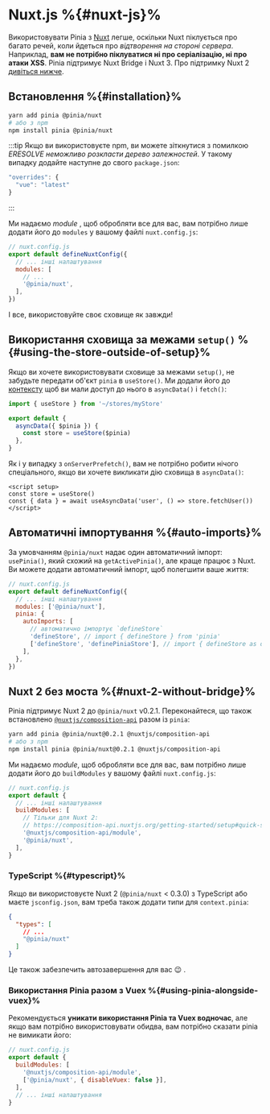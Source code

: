 # Nuxt.js %{#nuxt-js}%

Використовувати Pinia з [Nuxt](https://nuxt.com/) легше, оскільки Nuxt піклується про багато речей, коли йдеться про _відтворення на стороні сервера_. Наприклад, **вам не потрібно піклуватися ні про серіалізацію, ні про атаки XSS**. Pinia підтримує Nuxt Bridge і Nuxt 3. Про підтримку Nuxt 2 [дивіться нижче](#nuxt-2-without-bridge).

## Встановлення %{#installation}%

```bash
yarn add pinia @pinia/nuxt
# або з npm
npm install pinia @pinia/nuxt
```

:::tip
Якщо ви використовуєте npm, ви можете зіткнутися з помилкою _ERESOLVE неможливо розкласти дерево залежностей_. У такому випадку додайте наступне до свого `package.json`:

```js
"overrides": {
  "vue": "latest"
}
```

:::

Ми надаємо _module_ , щоб обробляти все для вас, вам потрібно лише додати його до `modules` у вашому файлі `nuxt.config.js`:

```js
// nuxt.config.js
export default defineNuxtConfig({
  // ... інші налаштування
  modules: [
    // ...
    '@pinia/nuxt',
  ],
})
```

І все, використовуйте своє сховище як завжди!

## Використання сховища за межами `setup()` %{#using-the-store-outside-of-setup}%

Якщо ви хочете використовувати сховище за межами `setup()`, не забудьте передати об'єкт `pinia` в `useStore()`. Ми додали його до [контексту](https://nuxtjs.org/docs/2.x/internals-glossary/context) щоб ви мали доступ до нього в `asyncData()` і `fetch()`:

```js
import { useStore } from '~/stores/myStore'

export default {
  asyncData({ $pinia }) {
    const store = useStore($pinia)
  },
}
```

Як і у випадку з `onServerPrefetch()`, вам не потрібно робити нічого спеціального, якщо ви хочете викликати дію сховища в `asyncData()`:

```vue
<script setup>
const store = useStore()
const { data } = await useAsyncData('user', () => store.fetchUser())
</script>
```

## Автоматичні імпортування %{#auto-imports}%

За умовчанням `@pinia/nuxt` надає один автоматичний імпорт: `usePinia()`, який схожий на `getActivePinia()`, але краще працює з Nuxt. Ви можете додати автоматичний імпорт, щоб полегшити ваше життя:

```js
// nuxt.config.js
export default defineNuxtConfig({
  // ... інші налаштування
  modules: ['@pinia/nuxt'],
  pinia: {
    autoImports: [
      // автоматично імпортує `defineStore`
      'defineStore', // import { defineStore } from 'pinia'
      ['defineStore', 'definePiniaStore'], // import { defineStore as definePiniaStore } from 'pinia'
    ],
  },
})
```

## Nuxt 2 без моста %{#nuxt-2-without-bridge}%

Pinia підтримує Nuxt 2 до `@pinia/nuxt` v0.2.1. Переконайтеся, що також встановлено [`@nuxtjs/composition-api`](https://composition-api.nuxtjs.org/) разом із `pinia`:

```bash
yarn add pinia @pinia/nuxt@0.2.1 @nuxtjs/composition-api
# або з npm
npm install pinia @pinia/nuxt@0.2.1 @nuxtjs/composition-api
```

Ми надаємо _module_, щоб обробляти все для вас, вам потрібно лише додати його до `buildModules` у вашому файлі `nuxt.config.js`:

```js
// nuxt.config.js
export default {
  // ... інші налаштування
  buildModules: [
    // Тільки для Nuxt 2:
    // https://composition-api.nuxtjs.org/getting-started/setup#quick-start
    '@nuxtjs/composition-api/module',
    '@pinia/nuxt',
  ],
}
```

### TypeScript %{#typescript}%

Якщо ви використовуєте Nuxt 2 (`@pinia/nuxt` < 0.3.0) з TypeScript або маєте `jsconfig.json`, вам треба також додати типи для `context.pinia`:

```json
{
  "types": [
    // ...
    "@pinia/nuxt"
  ]
}
```

Це також забезпечить автозавершення для вас 😉 .

### Використання Pinia разом з Vuex %{#using-pinia-alongside-vuex}%

Рекомендується **уникати використання Pinia та Vuex водночас**, але якщо вам потрібно використовувати обидва, вам потрібно сказати pinia не вимикати його:

```js
// nuxt.config.js
export default {
  buildModules: [
    '@nuxtjs/composition-api/module',
    ['@pinia/nuxt', { disableVuex: false }],
  ],
  // ... інші налаштування
}
```
